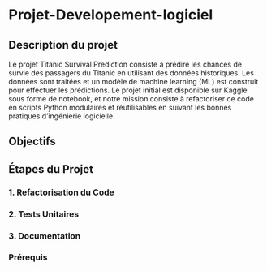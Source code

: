 # Projet-Developement-logiciel

## Description du projet
Le projet Titanic Survival Prediction consiste à prédire les chances de survie des passagers du Titanic en utilisant des données historiques. Les données sont traitées et un modèle de machine learning (ML) est construit pour effectuer les prédictions. Le projet initial est disponible sur Kaggle sous forme de notebook, et notre mission consiste à refactoriser ce code en scripts Python modulaires et réutilisables en suivant les bonnes pratiques d’ingénierie logicielle.

## Objectifs

## Étapes du Projet
### 1. Refactorisation du Code
### 2. Tests Unitaires
### 3. Documentation

### Prérequis
